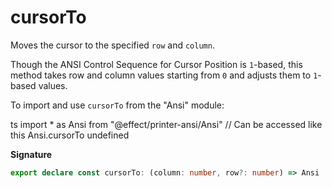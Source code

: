 # cursorTo

Moves the cursor to the specified `row` and `column`.

Though the ANSI Control Sequence for Cursor Position is `1`-based, this
method takes row and column values starting from `0` and adjusts them to `1`-
based values.

To import and use `cursorTo` from the "Ansi" module:

ts
import \* as Ansi from "@effect/printer-ansi/Ansi"
// Can be accessed like this
Ansi.cursorTo
undefined

**Signature**

```ts
export declare const cursorTo: (column: number, row?: number) => Ansi
```

